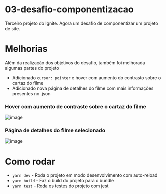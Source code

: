 # 03-desafio-componentizacao
Terceiro projeto do Ignite. Agora um desafio de componentizar um projeto de site.

# Melhorias
Além da realização dos objetivos do desafio, também foi melhorada algumas partes do projeto
* Adicionado ``cursor: pointer`` e hover com aumento do contrasto sobre o cartaz do filme
* Adicionado nova página de detalhes do filme com mais informações presentes no .json

### Hover com aumento de contraste sobre o cartaz do filme
![image](https://user-images.githubusercontent.com/60002937/111717662-4b218980-8837-11eb-87e2-5ad37729128d.png)

### Página de detalhes do filme selecionado
![image](https://user-images.githubusercontent.com/60002937/111717072-195bf300-8836-11eb-991d-9341c770e2f3.png)

# Como rodar
* ``yarn dev`` - Roda o projeto em modo desenvolvimento com auto-reload
* ``yarn build`` - Faz o build do projeto para o bundle
* ``yarn test`` - Roda os testes do projeto com jest


